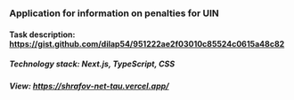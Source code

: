 ### Application for information on penalties for UIN
#### Task description: https://gist.github.com/dilap54/951222ae2f03010c85524c0615a48c82

##### Technology stack: Next.js, TypeScript, CSS

##### View: https://shrafov-net-tau.vercel.app/
